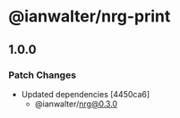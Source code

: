 # @ianwalter/nrg-print

## 1.0.0
### Patch Changes

- Updated dependencies [4450ca6]
  - @ianwalter/nrg@0.3.0
